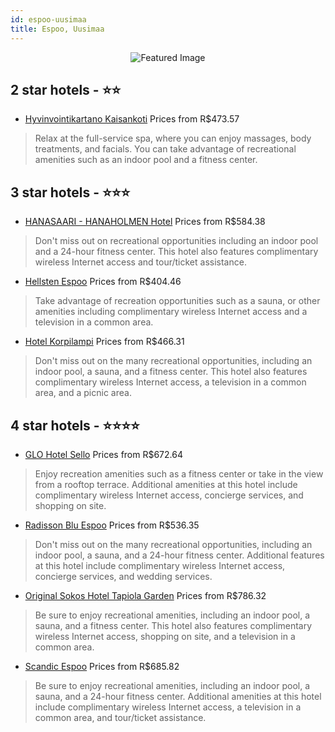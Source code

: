 ```yaml
---
id: espoo-uusimaa
title: Espoo, Uusimaa
---
```


<center><img src="https://i.travelapi.com/hotels/2000000/1370000/1364400/1364304/e3dc672b_z.jpg" alt="Featured Image" /></center>


##  2 star hotels - ⭐️⭐️

-    [Hyvinvointikartano Kaisankoti](https://us.hurb.com/hotels/espoo/hyvinvointikartano-kaisankoti-JNP-JP795188?cmp=18055) Prices from R$473.57
   > Relax at the full-service spa, where you can enjoy massages, body treatments, and facials. You can take advantage of recreational amenities such as an indoor pool and a fitness center.

##  3 star hotels - ⭐️⭐️⭐️

-    [HANASAARI - HANAHOLMEN Hotel](https://us.hurb.com/hotels/espoo/hanasaari-hanaholmen-hotel-JNP-JP384224?cmp=18055) Prices from R$584.38
   > Don't miss out on recreational opportunities including an indoor pool and a 24-hour fitness center. This hotel also features complimentary wireless Internet access and tour/ticket assistance.
-    [Hellsten Espoo](https://us.hurb.com/hotels/espoo/hellsten-espoo-JNP-JP019847?cmp=18055) Prices from R$404.46
   > Take advantage of recreation opportunities such as a sauna, or other amenities including complimentary wireless Internet access and a television in a common area.
-    [Hotel Korpilampi](https://us.hurb.com/hotels/espoo/hotel-korpilampi-JNP-JP783720?cmp=18055) Prices from R$466.31
   > Don't miss out on the many recreational opportunities, including an indoor pool, a sauna, and a fitness center. This hotel also features complimentary wireless Internet access, a television in a common area, and a picnic area.

##  4 star hotels - ⭐️⭐️⭐️⭐️

-    [GLO Hotel Sello](https://us.hurb.com/hotels/espoo/glo-hotel-sello-JNP-JP895508?cmp=18055) Prices from R$672.64
   > Enjoy recreation amenities such as a fitness center or take in the view from a rooftop terrace. Additional amenities at this hotel include complimentary wireless Internet access, concierge services, and shopping on site.
-    [Radisson Blu Espoo](https://us.hurb.com/hotels/espoo/radisson-blu-espoo-JNP-JP917250?cmp=18055) Prices from R$536.35
   > Don't miss out on the many recreational opportunities, including an indoor pool, a sauna, and a 24-hour fitness center. Additional features at this hotel include complimentary wireless Internet access, concierge services, and wedding services.
-    [Original Sokos Hotel Tapiola Garden](https://us.hurb.com/hotels/espoo/original-sokos-hotel-tapiola-garden-JNP-JP019845?cmp=18055) Prices from R$786.32
   > Be sure to enjoy recreational amenities, including an indoor pool, a sauna, and a fitness center. This hotel also features complimentary wireless Internet access, shopping on site, and a television in a common area.
-    [Scandic Espoo](https://us.hurb.com/hotels/espoo/scandic-espoo-JNP-JP306980?cmp=18055) Prices from R$685.82
   > Be sure to enjoy recreational amenities, including an indoor pool, a sauna, and a 24-hour fitness center. Additional amenities at this hotel include complimentary wireless Internet access, a television in a common area, and tour/ticket assistance.
